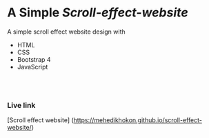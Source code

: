# A Simple *Scroll-effect-website*
A simple scroll effect website design with <br>
- HTML
- CSS
- Bootstrap 4
- JavaScript

<br><br>
### Live link
[Scroll effect website]
(https://mehedikhokon.github.io/scroll-effect-website/)
